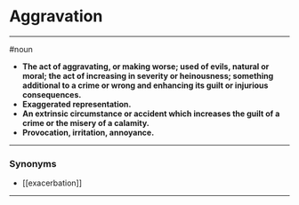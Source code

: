 # Aggravation
---
#noun
- **The act of aggravating, or making worse; used of evils, natural or moral; the act of increasing in severity or heinousness; something additional to a crime or wrong and enhancing its guilt or injurious consequences.**
- **Exaggerated representation.**
- **An extrinsic circumstance or accident which increases the guilt of a crime or the misery of a calamity.**
- **Provocation, irritation, annoyance.**
---
### Synonyms
- [[exacerbation]]
---
